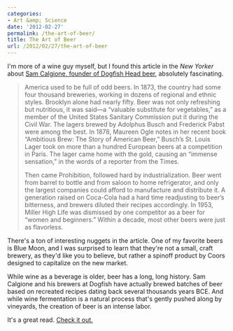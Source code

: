 ```yaml
---
categories:
- Art &amp; Science
date: '2012-02-27'
permalink: /the-art-of-beer/
title: The Art of Beer
url: /2012/02/27/the-art-of-beer
---
```


I'm more of a wine guy myself, but I found this article in the <em>New Yorker</em> about <a href="http://www.newyorker.com/reporting/2008/11/24/081124fa_fact_bilger?currentPage=all">Sam Calgione, founder of Dogfish Head beer</a>, absolutely fascinating.

<blockquote>America used to be full of odd beers. In 1873, the country had some four thousand breweries, working in dozens of regional and ethnic styles. Brooklyn alone had nearly fifty. Beer was not only refreshing but nutritious, it was said—a “valuable substitute for vegetables,” as a member of the United States Sanitary Commission put it during the Civil War. The lagers brewed by Adolphus Busch and Frederick Pabst were among the best. In 1878, Maureen Ogle notes in her recent book “Ambitious Brew: The Story of American Beer,” Busch’s St. Louis Lager took on more than a hundred European beers at a competition in Paris. The lager came home with the gold, causing an “immense sensation,” in the words of a reporter from the Times.

Then came Prohibition, followed hard by industrialization. Beer went from barrel to bottle and from saloon to home refrigerator, and only the largest companies could afford to manufacture and distribute it. A generation raised on Coca-Cola had a hard time readjusting to beer’s bitterness, and brewers diluted their recipes accordingly. In 1953, Miller High Life was dismissed by one competitor as a beer for “women and beginners.” Within a decade, most other beers were just as flavorless.</blockquote>

There's a ton of interesting nuggets in the article. One of my favorite beers is Blue Moon, and I was surprised to learn that they're not a small, craft brewery, as they'd like you to believe, but rather a spinoff product by Coors designed to capitalize on the new market.

While wine as a beverage is older, beer has a long, long history. Sam Calgione and his brewers at Dogfish have actually brewed batches of beer based on recreated recipes dating back several thousands years BCE. And while wine fermentation is a natural process that's gently pushed along by vineyards, the creation of beer is an intense labor.

It's a great read. <a href="http://www.newyorker.com/reporting/2008/11/24/081124fa_fact_bilger?currentPage=all">Check it out.</a>